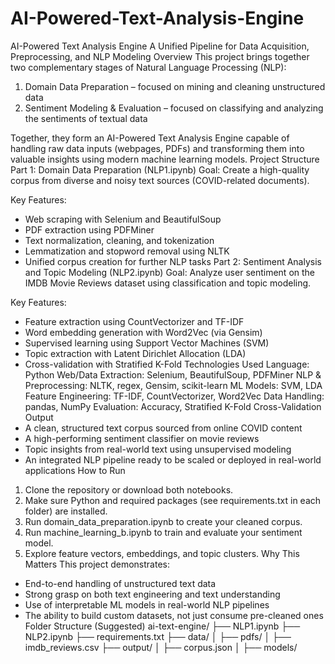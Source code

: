 # AI-Powered-Text-Analysis-Engine
AI-Powered Text Analysis Engine
A Unified Pipeline for Data Acquisition, Preprocessing, and NLP Modeling
Overview
This project brings together two complementary stages of Natural Language Processing (NLP):
1. Domain Data Preparation – focused on mining and cleaning unstructured data
2. Sentiment Modeling & Evaluation – focused on classifying and analyzing the sentiments of textual data

Together, they form an AI-Powered Text Analysis Engine capable of handling raw data inputs (webpages, PDFs) and transforming them into valuable insights using modern machine learning models.
Project Structure
Part 1: Domain Data Preparation (NLP1.ipynb)
Goal: Create a high-quality corpus from diverse and noisy text sources (COVID-related documents).

Key Features:
- Web scraping with Selenium and BeautifulSoup
- PDF extraction using PDFMiner
- Text normalization, cleaning, and tokenization
- Lemmatization and stopword removal using NLTK
- Unified corpus creation for further NLP tasks
Part 2: Sentiment Analysis and Topic Modeling (NLP2.ipynb)
Goal: Analyze user sentiment on the IMDB Movie Reviews dataset using classification and topic modeling.

Key Features:
- Feature extraction using CountVectorizer and TF-IDF
- Word embedding generation with Word2Vec (via Gensim)
- Supervised learning using Support Vector Machines (SVM)
- Topic extraction with Latent Dirichlet Allocation (LDA)
- Cross-validation with Stratified K-Fold
Technologies Used
Language: Python
Web/Data Extraction: Selenium, BeautifulSoup, PDFMiner
NLP & Preprocessing: NLTK, regex, Gensim, scikit-learn
ML Models: SVM, LDA
Feature Engineering: TF-IDF, CountVectorizer, Word2Vec
Data Handling: pandas, NumPy
Evaluation: Accuracy, Stratified K-Fold Cross-Validation
Output
- A clean, structured text corpus sourced from online COVID content
- A high-performing sentiment classifier on movie reviews
- Topic insights from real-world text using unsupervised modeling
- An integrated NLP pipeline ready to be scaled or deployed in real-world applications
How to Run
1. Clone the repository or download both notebooks.
2. Make sure Python and required packages (see requirements.txt in each folder) are installed.
3. Run domain_data_preparation.ipynb to create your cleaned corpus.
4. Run machine_learning_b.ipynb to train and evaluate your sentiment model.
5. Explore feature vectors, embeddings, and topic clusters.
Why This Matters
This project demonstrates:
- End-to-end handling of unstructured text data
- Strong grasp on both text engineering and text understanding
- Use of interpretable ML models in real-world NLP pipelines
- The ability to build custom datasets, not just consume pre-cleaned ones
Folder Structure (Suggested)
ai-text-engine/
├── NLP1.ipynb
├── NLP2.ipynb
├── requirements.txt
├── data/
│   ├── pdfs/
│   ├── imdb_reviews.csv
├── output/
│   ├── corpus.json
│   ├── models/
